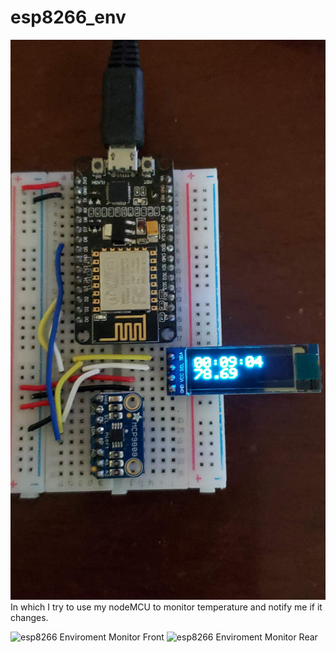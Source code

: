 # esp8266_env

![esp8266 Enviroment Monitor](images/20210516_120906.jpg?raw=true "esp8266 Enviroment Monitor")
In which I try to use my nodeMCU to monitor temperature and notify me if it changes.



![esp8266 Enviroment Monitor Front](images/202106111_231557.jpg?raw=true "esp8266 Enviroment Monitor front")
![esp8266 Enviroment Monitor Rear](images/202100611_231610.jpg?raw=true "esp8266 Enviroment Monitor rear")

